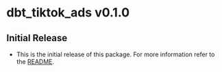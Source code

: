 # dbt_tiktok_ads v0.1.0

## Initial Release
- This is the initial release of this package. For more information refer to the [README](/README.md).
